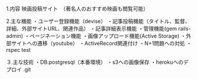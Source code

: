 1.内容
映画投稿サイト　（著名人のおすすめ映画も閲覧可能）

2.主な機能
・ユーザー登録機能（devise）
・記事投稿機能（タイトル、監督、詳細、外部サイトURL、関連作品）
・記事詳細表示機能
・管理機能(gem rails-admin)
・ページネーション機能
・画像アップロード機能(Active Storage)
・外部サイトへの遷移（youtube）
・ActiveRecord関連付け
・N+1問題への対処
・rspec test

３.主な技術
・DB:postgresql（本番環境）
・s3への画像保存
・herokuへのデプロイ
.git 